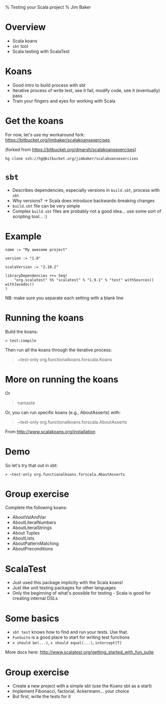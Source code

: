 % Testing your Scala project
% Jim Baker


Overview
========

* Scala koans
* `sbt` tool
* Scala testing with ScalaTest


Koans
=====

* Good intro to build process with sbt
* Iterative process of write test, see it fail, modify code, see it (eventually) pass
* Train your fingers and eyes for working with Scala


Get the koans
=============

For now, let's use my workaround fork: https://bitbucket.org/jimbaker/scalakoansexercises

(forked from https://bitbucket.org/dmarsh/scalakoansexercises)

~~~~
hg clone ssh://hg@bitbucket.org/jimbaker/scalakoansexercises
~~~~


`sbt`
=====

* Describes dependencies, especially versions in `build.sbt`, process with `sbt`
* Why versions? -> Scala does introduce backwards-breaking changes
* `build.sbt` file can be very simple
* Complex `build.sbt` files are probably not a good idea... use some sort of scripting tool... :)


Example
=======

~~~~
name := "My awesome project"

version := "1.0"

scalaVersion := "2.10.2"

libraryDependencies ++= Seq(
	"org.scalatest" %% "scalatest" % "1.9.1" % "test" withSources() withJavadoc()
)
~~~~

NB: make sure you separate each setting with a blank line


Running the koans
=================

Build the koans:

~~~~
> test:compile
~~~~

Then run all the koans through the iterative process: 

> ~test-only org.functionalkoans.forscala.Koans


More on running the koans
=========================

Or

> namaste

Or, you can run specific koans (e.g., AboutAsserts) with:

> ~test-only org.functionalkoans.forscala.AboutAsserts

From http://www.scalakoans.org/installation


Demo
====

So let's try that out in sbt:

~~~~
> ~test-only org.functionalkoans.forscala.AboutAsserts
~~~~


Group exercise
==============

Complete the following koans:

* AboutValAndVar
* AboutLiteralNumbers
* AboutLiteralStrings
* About Tuples
* AboutLists
* AboutPatternMatching
* AboutPreconditions


ScalaTest
=========

* Just used this package implicity with the Scala koans!
* Just like unit testing packages for other languages
* Only the beginning of what's possible for testing - Scala is good for creating internal DSLs


Some basics
===========

* `sbt test` knows how to find and run your tests. Use that.
* `FunSuite` is a good place to start for writing test functions
* `x should be(...)`, `x should equal(...)`, `intercept[T]`

More docs here: http://www.scalatest.org/getting_started_with_fun_suite


Group exercise
==============

* Create a new project with a simple sbt (use the Koans sbt as a start)
* Implement Fibonacci, factorial, Ackermann... your choice
* But first, write the tests for it
